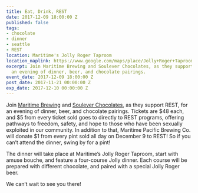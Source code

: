 ```yaml
---
title: Eat, Drink, REST
date: 2017-12-09 18:00:00 Z
published: false
tags:
- chocolate
- dinner
- seattle
- REST
location: Maritime's Jolly Roger Taproom
location_maplink: https://www.google.com/maps/place/Jolly+Roger+Taproom/@47.6627175,-122.3738766,17z/data=!3m1!4b1!4m5!3m4!1s0x549015b73c24b95f:0xc244856261202cac!8m2!3d47.6627139!4d-122.3716879
excerpt: Join Maritime Brewing and Soulever Chocolates, as they support REST, for
  an evening of dinner, beer, and chocolate pairings.
event_date: 2017-12-09 18:00:00 Z
post_date: 2017-11-21 00:00:00 Z
exp_date: 2017-12-10 00:00:00 Z
---
```


Join [Maritime Brewing](https://www.maritimebrewery.com/) and [Soulever Chocolates](http://souleverchocolates.com/), as they support REST, for an evening of dinner, beer, and chocolate pairings. Tickets are $48 each, and $5 from every ticket sold goes to directly to REST programs, offering pathways to freedom, safety, and hope to those who have been sexually exploited in our community. In addition to that, Maritime Pacific Brewing Co.  will donate $1 from every pint sold all day on December 9 to REST! So if you can’t attend the dinner, swing by for a pint! 
 
The dinner will take place at Maritime’s Jolly Roger Taproom, start with amuse bouche, and feature a four-course Jolly dinner. Each course will be prepared with different chocolate, and paired with a special Jolly Roger beer. 
 
We can’t wait to see you there!